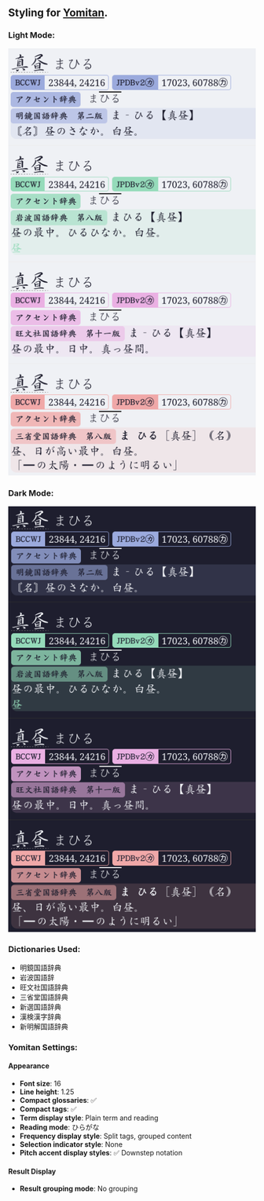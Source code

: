 ## Styling for [Yomitan](https://yomitan.wiki/).

### Light Mode:

![](light_mode.png)

### Dark Mode:

![](dark_mode.png)

### Dictionaries Used:
- 明鏡国語辞典
- 岩波国語辞
- 旺文社国語辞典
- 三省堂国語辞典
- 新選国語辞典
- 漢検漢字辞典
- 新明解国語辞典

### Yomitan Settings:

#### Appearance
- **Font size**: 16
- **Line height**: 1.25
- **Compact glossaries**: ✅
- **Compact tags**: ✅
- **Term display style**: Plain term and reading
- **Reading mode**: ひらがな
- **Frequency display style**: Split tags, grouped content
- **Selection indicator style**: None
- **Pitch accent display styles**: ✅ Downstep notation

#### Result Display
- **Result grouping mode**: No grouping
